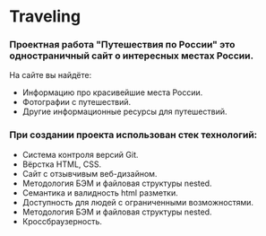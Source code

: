 # **Traveling**
### Проектная работа "Путешествия по России" это одностраничный сайт о интересных местах России.
На сайте вы найдёте:
- Информацию про красивейшие места России.
- Фотографии с путешествий.
- Другие информационные ресурсы для путешествий.

### При создании проекта использован стек технологий:
- Система контроля версий Git.
- Вёрстка HTML, CSS.
- Сайт с отзывчивым веб-дизайном.
- Методология БЭМ и файловая структуры nested.
- Семантика и валидность html разметки.
- Доступность для людей с ограниченными возможностями.
- Методология БЭМ и файловая структуры nested.
- Кроссбраузерность.
